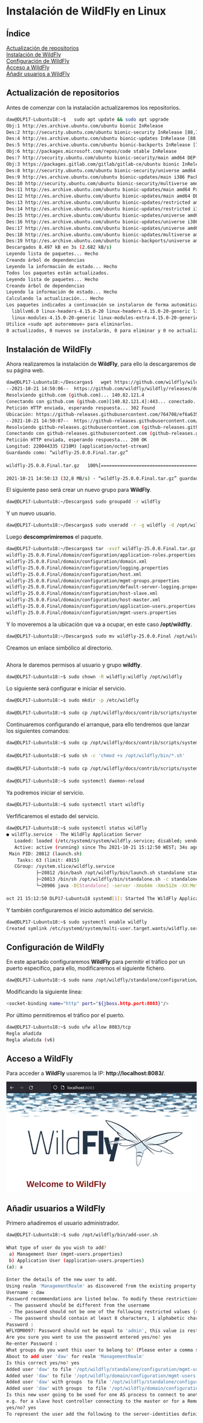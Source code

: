 # **Instalación de WildFly en Linux**

## **Índice**
[Actualización de repositorios](#id1)<br>
[Instalación de WildFly](#id2)<br>
[Configuración de WildFly](#id3)<br>
[Acceso a WildFly](#id4)<br>
[Añadir usuarios a WildFly](#id5)

## **Actualización de repositorios**<a name = "id1"></a>
Antes de comenzar con la instalación actualizaremos los repositorios.

```bash
daw@DLP17-Lubuntu18:~$   sudo apt update && sudo apt upgrade
Obj:1 http://es.archive.ubuntu.com/ubuntu bionic InRelease
Des:2 http://security.ubuntu.com/ubuntu bionic-security InRelease [88,7 kB]                                         
Des:4 http://es.archive.ubuntu.com/ubuntu bionic-updates InRelease [88,7 kB]                                        
Des:5 http://es.archive.ubuntu.com/ubuntu bionic-backports InRelease [74,6 kB]                                      
Obj:6 http://packages.microsoft.com/repos/code stable InRelease                                                     
Des:7 http://security.ubuntu.com/ubuntu bionic-security/main amd64 DEP-11 Metadata [50,3 kB]                       
Obj:3 https://packages.gitlab.com/gitlab/gitlab-ce/ubuntu bionic InRelease                                      
Des:8 http://security.ubuntu.com/ubuntu bionic-security/universe amd64 DEP-11 Metadata [59,0 kB]           
Des:9 http://es.archive.ubuntu.com/ubuntu bionic-updates/main i386 Packages [1.370 kB]         
Des:10 http://security.ubuntu.com/ubuntu bionic-security/multiverse amd64 DEP-11 Metadata [2.464 B]    
Des:11 http://es.archive.ubuntu.com/ubuntu bionic-updates/main amd64 Packages [2.277 kB]                            
Des:12 http://es.archive.ubuntu.com/ubuntu bionic-updates/main amd64 DEP-11 Metadata [292 kB]
Des:13 http://es.archive.ubuntu.com/ubuntu bionic-updates/restricted amd64 Packages [513 kB]
Des:14 http://es.archive.ubuntu.com/ubuntu bionic-updates/restricted i386 Packages [28,8 kB]
Des:15 http://es.archive.ubuntu.com/ubuntu bionic-updates/universe amd64 Packages [1.759 kB]
Des:16 http://es.archive.ubuntu.com/ubuntu bionic-updates/universe i386 Packages [1.582 kB]
Des:17 http://es.archive.ubuntu.com/ubuntu bionic-updates/universe amd64 DEP-11 Metadata [300 kB]
Des:18 http://es.archive.ubuntu.com/ubuntu bionic-updates/multiverse amd64 DEP-11 Metadata [2.464 B]
Des:19 http://es.archive.ubuntu.com/ubuntu bionic-backports/universe amd64 DEP-11 Metadata [9.268 B]
Descargados 8.497 kB en 3s (2.682 kB/s)                               
Leyendo lista de paquetes... Hecho
Creando árbol de dependencias       
Leyendo la información de estado... Hecho
Todos los paquetes están actualizados.
Leyendo lista de paquetes... Hecho
Creando árbol de dependencias       
Leyendo la información de estado... Hecho
Calculando la actualización... Hecho
Los paquetes indicados a continuación se instalaron de forma automática y ya no son necesarios.
  libllvm6.0 linux-headers-4.15.0-20 linux-headers-4.15.0-20-generic linux-image-4.15.0-20-generic
  linux-modules-4.15.0-20-generic linux-modules-extra-4.15.0-20-generic
Utilice «sudo apt autoremove» para eliminarlos.
0 actualizados, 0 nuevos se instalarán, 0 para eliminar y 0 no actualizados.
```

## **Instalación de WildFly**<a name = "id2"></a>
Ahora realizaremos la instalación de **WildFly**, para ello la descargaremos de su página web.

```bash
daw@DLP17-Lubuntu18:~/Descargas$   wget https://github.com/wildfly/wildfly/releases/download/25.0.0.Final/wildfly-25.0.0.Final.tar.gz
--2021-10-21 14:50:06--  https://github.com/wildfly/wildfly/releases/download/25.0.0.Final/wildfly-25.0.0.Final.tar.gz
Resolviendo github.com (github.com)... 140.82.121.4
Conectando con github.com (github.com)[140.82.121.4]:443... conectado.
Petición HTTP enviada, esperando respuesta... 302 Found
Ubicación: https://github-releases.githubusercontent.com/764708/ef6a6350-a4cc-4a89-a20b-cc175681c590?X-Amz-Algorithm=AWS4-HMAC-SHA256&X-Amz-Credential=AKIAIWNJYAX4CSVEH53A%2F20211021%2Fus-east-1%2Fs3%2Faws4_request&X-Amz-Date=20211021T135009Z&X-Amz-Expires=300&X-Amz-Signature=39a9b95865bb2f1a64ea4fb27b89b693e8ba769ff5b8be10e5020c8e323aa621&X-Amz-SignedHeaders=host&actor_id=0&key_id=0&repo_id=764708&response-content-disposition=attachment%3B%20filename%3Dwildfly-25.0.0.Final.tar.gz&response-content-type=application%2Foctet-stream [siguiente]
--2021-10-21 14:50:07--  https://github-releases.githubusercontent.com/764708/ef6a6350-a4cc-4a89-a20b-cc175681c590?X-Amz-Algorithm=AWS4-HMAC-SHA256&X-Amz-Credential=AKIAIWNJYAX4CSVEH53A%2F20211021%2Fus-east-1%2Fs3%2Faws4_request&X-Amz-Date=20211021T135009Z&X-Amz-Expires=300&X-Amz-Signature=39a9b95865bb2f1a64ea4fb27b89b693e8ba769ff5b8be10e5020c8e323aa621&X-Amz-SignedHeaders=host&actor_id=0&key_id=0&repo_id=764708&response-content-disposition=attachment%3B%20filename%3Dwildfly-25.0.0.Final.tar.gz&response-content-type=application%2Foctet-stream
Resolviendo github-releases.githubusercontent.com (github-releases.githubusercontent.com)... 185.199.108.154, 185.199.109.154, 185.199.110.154, ...
Conectando con github-releases.githubusercontent.com (github-releases.githubusercontent.com)[185.199.108.154]:443... conectado.
Petición HTTP enviada, esperando respuesta... 200 OK
Longitud: 220044335 (210M) [application/octet-stream]
Guardando como: “wildfly-25.0.0.Final.tar.gz”

wildfly-25.0.0.Final.tar.gz   100%[==============================================>] 209,85M  32,9MB/s    en 6,4s    

2021-10-21 14:50:13 (32,8 MB/s) - “wildfly-25.0.0.Final.tar.gz” guardado [220044335/220044335]
```

El siguiente paso será crear un nuevo grupo para **WildFly**.

```bash
daw@DLP17-Lubuntu18:~/Descargas$ sudo groupadd -r wildfly
```

Y un nuevo usuario.

```bash
daw@DLP17-Lubuntu18:~/Descargas$ sudo useradd -r -g wildfly -d /opt/wildfly -s /sbin/nologin wildfly
```

Luego **descomprimiremos** el paquete.

```bash
daw@DLP17-Lubuntu18:~/Descargas$ tar -xvzf wildfly-25.0.0.Final.tar.gz 
wildfly-25.0.0.Final/domain/configuration/application-roles.properties
wildfly-25.0.0.Final/domain/configuration/domain.xml
wildfly-25.0.0.Final/domain/configuration/logging.properties
wildfly-25.0.0.Final/domain/configuration/host.xml
wildfly-25.0.0.Final/domain/configuration/mgmt-groups.properties
wildfly-25.0.0.Final/domain/configuration/default-server-logging.properties
wildfly-25.0.0.Final/domain/configuration/host-slave.xml
wildfly-25.0.0.Final/domain/configuration/host-master.xml
wildfly-25.0.0.Final/domain/configuration/application-users.properties
wildfly-25.0.0.Final/domain/configuration/mgmt-users.properties
```

Y lo moveremos a la ubicación que va a ocupar, en este caso **/opt/wildfly**.

```bash
daw@DLP17-Lubuntu18:~/Descargas$ sudo mv wildfly-25.0.0.Final /opt/wildfly
```

Creamos un enlace simbólico al directorio.

```bash

```

Ahora le daremos permisos al usuario y grupo **wildfly**.

```bash
daw@DLP17-Lubuntu18:~$ sudo chown -R wildfly:wildfly /opt/wildfly
```

Lo siguiente será configurar e iniciar el servicio.

```bash
daw@DLP17-Lubuntu18:~$ sudo mkdir -p /etc/wildfly

daw@DLP17-Lubuntu18:~$ sudo cp /opt/wildfly/docs/contrib/scripts/systemd/wildfly.conf /etc/wildfly/
```

Continuaremos configurando el arranque, para ello tendremos que lanzar los siguientes comandos:

```bash
daw@DLP17-Lubuntu18:~$ sudo cp /opt/wildfly/docs/contrib/scripts/systemd/launch.sh /opt/wildfly/bin/

daw@DLP17-Lubuntu18:~$ sudo sh -c 'chmod +x /opt/wildfly/bin/*.sh'

daw@DLP17-Lubuntu18:~$ sudo cp /opt/wildfly/docs/contrib/scripts/systemd/wildfly.service /etc/systemd/system/

daw@DLP17-Lubuntu18:~$ sudo systemctl daemon-reload
```

Ya podremos iniciar el servicio.

```bash
daw@DLP17-Lubuntu18:~$ sudo systemctl start wildfly
```

Verfificaremos el estado del servicio.

```bash
daw@DLP17-Lubuntu18:~$ sudo systemctl status wildfly
● wildfly.service - The WildFly Application Server
   Loaded: loaded (/etc/systemd/system/wildfly.service; disabled; vendor preset: enabled)
   Active: active (running) since Thu 2021-10-21 15:12:50 WEST; 34s ago
 Main PID: 20812 (launch.sh)
    Tasks: 63 (limit: 4915)
   CGroup: /system.slice/wildfly.service
           ├─20812 /bin/bash /opt/wildfly/bin/launch.sh standalone standalone.xml 0.0.0.0
           ├─20813 /bin/sh /opt/wildfly/bin/standalone.sh -c standalone.xml -b 0.0.0.0
           └─20906 java -D[Standalone] -server -Xms64m -Xmx512m -XX:MetaspaceSize=96M -XX:MaxMetaspaceSize=256m -Djav

oct 21 15:12:50 DLP17-Lubuntu18 systemd[1]: Started The WildFly Application Server.
```

Y también configuraremos el inicio automático del servicio.

```bash
daw@DLP17-Lubuntu18:~$ sudo systemctl enable wildfly
Created symlink /etc/systemd/system/multi-user.target.wants/wildfly.service → /etc/systemd/system/wildfly.service.
```

## **Configuración de WildFly**<a name = "id3"></a>
En este apartado configuraremos **WildFly** para permitir el tráfico por un puerto específico, para ello, modificaremos el siguiente fichero.

```bash
daw@DLP17-Lubuntu18:~$ sudo nano /opt/wildfly/standalone/configuration/standalone.xml
```

Modificando la siguiente línea:

```bash
<socket-binding name="http" port="${jboss.http.port:8083}"/>
```

Por último permitiremos el tráfico por el puerto.

```bash
daw@DLP17-Lubuntu18:~$ sudo ufw allow 8083/tcp
Regla añadida
Regla añadida (v6)
```

## **Acceso a WildFly**<a name = "id4"></a>
Para acceder a **WildFly** usaremos la IP: **http://localhost:8083/**.

![Visualización de la pag principal de WildFly](/img/wildfly/15.png)

## **Añadir usuarios a WildFly**<a name = "id5"></a>
Primero añadiremos el usuario administrador.

```bash
daw@DLP17-Lubuntu18:~$ sudo /opt/wildfly/bin/add-user.sh

What type of user do you wish to add? 
 a) Management User (mgmt-users.properties) 
 b) Application User (application-users.properties)
(a): a

Enter the details of the new user to add.
Using realm 'ManagementRealm' as discovered from the existing property files.
Username : daw
Password recommendations are listed below. To modify these restrictions edit the add-user.properties configuration file.
 - The password should be different from the username
 - The password should not be one of the following restricted values {root, admin, administrator}
 - The password should contain at least 8 characters, 1 alphabetic character(s), 1 digit(s), 1 non-alphanumeric symbol(s)
Password : 
WFLYDM0097: Password should not be equal to 'admin', this value is restricted.
Are you sure you want to use the password entered yes/no? yes
Re-enter Password : 
What groups do you want this user to belong to? (Please enter a comma separated list, or leave blank for none)[  ]: 
About to add user 'daw' for realm 'ManagementRealm'
Is this correct yes/no? yes
Added user 'daw' to file '/opt/wildfly/standalone/configuration/mgmt-users.properties'
Added user 'daw' to file '/opt/wildfly/domain/configuration/mgmt-users.properties'
Added user 'daw' with groups  to file '/opt/wildfly/standalone/configuration/mgmt-groups.properties'
Added user 'daw' with groups  to file '/opt/wildfly/domain/configuration/mgmt-groups.properties'
Is this new user going to be used for one AS process to connect to another AS process? 
e.g. for a slave host controller connecting to the master or for a Remoting connection for server to server Jakarta Enterprise Beans calls.
yes/no? yes
To represent the user add the following to the server-identities definition <secret value="YWRtaW4=" />
```

